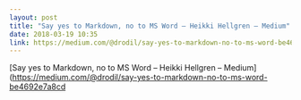 ```yaml
---
layout: post
title: "Say yes to Markdown, no to MS Word – Heikki Hellgren – Medium"
date: 2018-03-19 10:35
link: https://medium.com/@drodil/say-yes-to-markdown-no-to-ms-word-be4692e7a8cd
---
```


[Say yes to Markdown, no to MS Word – Heikki Hellgren – Medium](https://medium.com/@drodil/say-yes-to-markdown-no-to-ms-word-be4692e7a8cd
